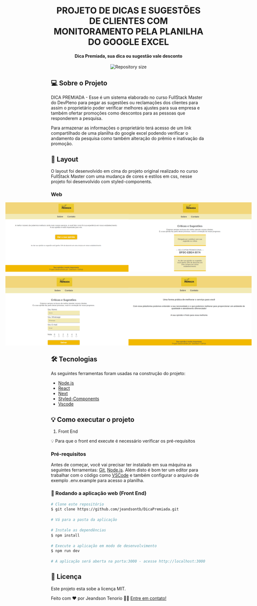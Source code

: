 <h1 align="center">
    PROJETO DE DICAS E SUGESTÕES DE CLIENTES COM MONITORAMENTO PELA PLANILHA DO GOOGLE EXCEL
</h1>

<h4 align="center"> 
	Dica Premiada, sua dica ou sugestão vale desconto
</h4>

<p align="center">
  <img alt="Repository size" src="https://img.shields.io/static/v1?label=Last%20commit&message=August&color=yellowgreen&style=for-the-badge&logo=Slack">
</p>

## 💻 Sobre o Projeto

DICA PREMIADA - Esse é um sistema elaborado no curso FullStack Master do DevPleno para pegar as sugestões ou reclamações dos clientes para assim o proprietário poder verificar melhores ajustes para sua empresa e também ofertar promoções como descontos para as pessoas que responderem a pesquisa.

Para armazenar as informações o proprietário terá acesso de um link compartilhado de uma planilha do google excel podendo verificar o andamento da pesquisa como também alteração do prêmio e inativação da promoção.

## 🎨 Layout

O layout foi desenvolvido em cima do projeto original realizado no curso FullStack Master com uma mudança de cores e estilos em css, nesse projeto foi desenvolvido com styled-components.

### Web

<p align="center" style="display: flex; align-items: flex-start; justify-content: center;">
  <img alt="Dica premiada" title="#Dica Premiada" src="https://raw.githubusercontent.com/jeandsontb/DicaPremiada/main/screens/dicaPremiada00.png" width="400px">
  
  <img alt="Dica premiada" title="#Dica Premiada" src="https://raw.githubusercontent.com/jeandsontb/DicaPremiada/main/screens/dicaPremiada01.png" width="400px">
</p>
<p align="center" style="display: flex; align-items: flex-start; justify-content: center;">
  <img alt="Dica premiada" title="#Dica Premiada" src="https://raw.githubusercontent.com/jeandsontb/DicaPremiada/main/screens/dicaPremiada02.png" width="400px">
  
  <img alt="Dica premiada" title="#Dica Premiada" src="https://raw.githubusercontent.com/jeandsontb/DicaPremiada/main/screens/dicaPremiada03.png" width="400px">
</p>

## 🛠 Tecnologias

As seguintes ferramentas foram usadas na construção do projeto:

- [Node.js][nodejs]
- [React][reactjs]
- [Next][next]
- [Styled-Components][styledcomponents]
- [Vscode][vscode]

## 💡 Como executar o projeto

1. Front End 

💡 Para que o front end execute é necessário verificar os pré-requisitos

### Pré-requisitos

Antes de começar, você vai precisar ter instalado em sua máquina as seguintes ferramentas:
[Git](https://git-scm.com), [Node.js][nodejs]. 
Além disto é bom ter um editor para trabalhar com o código como [VSCode][vscode] e também configurar
o arquivo de exemplo .env.example para acesso a planilha.

### 🧭 Rodando a aplicação web (Front End)

```bash
# Clone este repositório
$ git clone https://github.com/jeandsontb/DicaPremiada.git

# Vá para a pasta da aplicação 

# Instale as dependências
$ npm install

# Execute a aplicação em modo de desenvolvimento
$ npm run dev

# A aplicação será aberta na porta:3000 - acesse http://localhost:3000

```

## 📝 Licença

Este projeto esta sobe a licença MIT.

Feito com ❤️ por Jeandson Tenorio 👋🏽 [Entre em contato!](https://www.linkedin.com/in/jeandson/)

[nodejs]: https://nodejs.org/
[reactjs]: https://reactjs.org
[vscode]: https://code.visualstudio.com/
[next]: https://github.com/vercel/next.js
[styledcomponents]: https://styled-components.com/